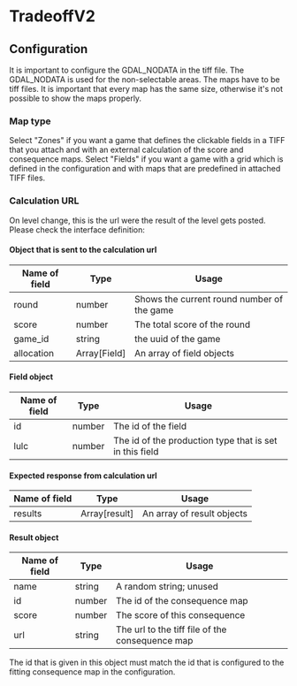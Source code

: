 # TradeoffV2

## Configuration

It is important to configure the GDAL_NODATA in the tiff file. The GDAL_NODATA is used for the non-selectable areas.
The maps have to be tiff files. It is important that every map has the same size, otherwise it's not possible to show the maps properly.

### Map type

Select "Zones" if you want a game that defines the clickable fields in a TIFF that you attach and with an external calculation of the score and consequence maps. Select "Fields" if you want a game with a grid which is defined in the configuration and with maps that are predefined in attached TIFF files. 

### Calculation URL

On level change, this is the url were the result of the level gets posted. Please check the interface definition: 

#### Object that is sent to the calculation url

| Name of field			| Type	            | Usage											|
| --------------------- | ----------------- | --------------------------------------------- |
| round					| number 			| Shows the current round number of the game 	|
| score 				| number 			| The total score of the round 					|
| game_id 				| string 			| the uuid of the game 							|
| allocation 			| Array[Field] 		| An array of field objects 					|

#### Field object

| Name of field			| Type	            | Usage											|
| --------------------- | ----------------- | --------------------------------------------- |
| id					| number 			| The id of the field						 	|
| lulc 				| number 			| The id of the production type that is set in this field |



#### Expected response from calculation url

| Name of field			| Type	            | Usage											|
| --------------------- | ----------------- | --------------------------------------------- |
| results				| Array[result]		| An array of result objects				 	|



#### Result object

| Name of field			| Type	            | Usage											|
| --------------------- | ----------------- | --------------------------------------------- |
| name					| string 			| A random string; unused					 	|
| id 					| number 			| The id of the consequence map					|
| score 				| number 			| The score of this consequence		 			|
| url 					| string	 		| The url to the tiff file of the consequence map |

The id that is given in this object must match the id that is configured to the fitting consequence map in the configuration.